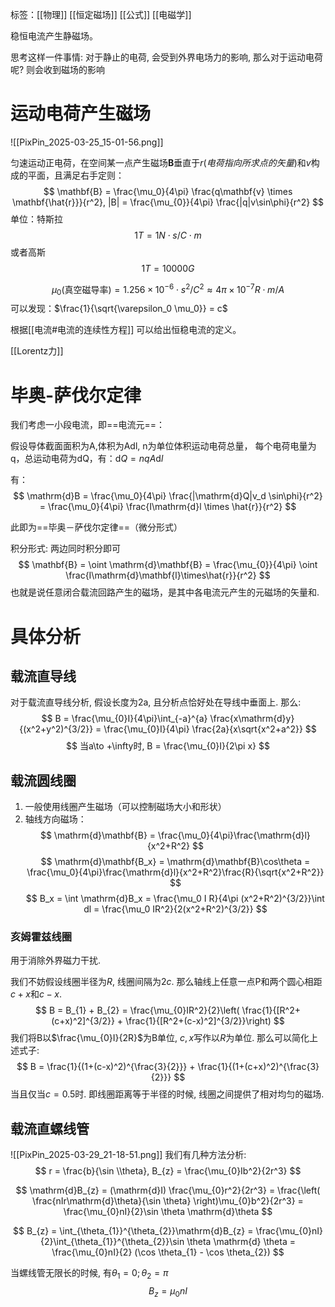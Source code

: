 标签：[[物理]] [[恒定磁场]] [[公式]] [[电磁学]]

稳恒电流产生静磁场。

思考这样一件事情: 对于静止的电荷, 会受到外界电场力的影响, 那么对于运动电荷呢? 则会收到磁场的影响 

# 运动电荷产生磁场

![[PixPin_2025-03-25_15-01-56.png]]

匀速运动正电荷，在空间某一点产生磁场$\mathbf{B}$垂直于$r(电荷指向所求点的矢量)$和$v$构成的平面，且满足右手定则：
$$
\mathbf{B} = \frac{\mu_0}{4\pi} \frac{q\mathbf{v} \times \mathbf{\hat{r}}}{r^2}, |B| = \frac{\mu_{0}}{4\pi} \frac{|q|v\sin\phi}{r^2}
$$
单位：特斯拉
$$1T = 1N\cdot s/C\cdot m$$或者高斯
$$
1T=10000G
$$

$$
\mu_0(\text{真空磁导率})=1.256\times 10^{-6}\cdot s^2/C^2 \approx 4\pi\times 10^{-7}R\cdot m/A
$$
可以发现：$\frac{1}{\sqrt{\varepsilon_0 \mu_0}}  = c$

根据[[电流#电流的连续性方程]] 可以给出恒稳电流的定义。

[[Lorentz力]]

# 毕奥-萨伐尔定律

我们考虑一小段电流，即==电流元==：

假设导体截面面积为A,体积为Adl, n为单位体积运动电荷总量， 每个电荷电量为q，总运动电荷为dQ，有：$\mathrm{d}Q=nqA\mathrm{d}l$

有：
$$
\mathrm{d}B = \frac{\mu_0}{4\pi} \frac{|\mathrm{d}Q|v_d \sin\phi}{r^2} = \frac{\mu_0}{4\pi} \frac{I\mathrm{d}l \times \hat{r}}{r^2}
$$

此即为==毕奥－萨伐尔定律==（微分形式）

积分形式: 两边同时积分即可
$$
\mathbf{B} = \oint \mathrm{d}\mathbf{B} = \frac{\mu_{0}}{4\pi} \oint \frac{I\mathrm{d}\mathbf{l}\times\hat{r}}{r^2}
$$
也就是说任意闭合载流回路产生的磁场，是其中各电流元产生的元磁场的矢量和. 


# 具体分析
## 载流直导线

对于载流直导线分析, 假设长度为2a, 且分析点恰好处在导线中垂面上. 那么: 
$$
B = \frac{\mu_{0}I}{4\pi}\int_{-a}^{a} \frac{x\mathrm{d}y}{(x^2+y^2)^{3/2}} = \frac{\mu_{0}I}{4\pi} \frac{2a}{x\sqrt{x^2+a^2}}
$$
$$
当a\to +\infty时, B = \frac{\mu_{0}I}{2\pi x}
$$
## 载流圆线圈

1. 一般使用线圈产生磁场（可以控制磁场大小和形状）
2. 轴线方向磁场：
$$
\mathrm{d}\mathbf{B} = \frac{\mu_0}{4\pi}\frac{\mathrm{d}l}{x^2+R^2}
$$
$$
\mathrm{d}\mathbf{B_x} = \mathrm{d}\mathbf{B}\cos\theta = \frac{\mu_0}{4\pi}\frac{\mathrm{d}l}{x^2+R^2}\frac{R}{\sqrt{x^2+R^2}}
$$
$$
B_x = \int \mathrm{d}B_x = \frac{\mu_0 I R}{4\pi (x^2+R^2)^{3/2}}\int dl = \frac{\mu_0 IR^2}{2(x^2+R^2)^{3/2}}
$$
 
### 亥姆霍兹线圈

用于消除外界磁力干扰.

我们不妨假设线圈半径为$R$, 线圈间隔为$2c$. 那么轴线上任意一点P和两个圆心相距$c+x$和$c-x$. 
$$
B = B_{1} + B_{2} = \frac{\mu_{0}IR^2}{2}\left( \frac{1}{[R^2+(c+x)^2]^{3/2}} + \frac{1}{[R^2+(c-x)^2]^{3/2}}\right)
$$
我们将B以$\frac{\mu_{0}I}{2R}$为B单位, $c,x$写作以$R$为单位. 那么可以简化上述式子: 
$$
B = \frac{1}{(1+(c-x)^2)^{\frac{3}{2}}} + \frac{1}{(1+(c+x)^2)^{\frac{3}{2}}}
$$
当且仅当$c = 0.5$时. 即线圈距离等于半径的时候, 线圈之间提供了相对均匀的磁场. 

## 载流直螺线管

![[PixPin_2025-03-29_21-18-51.png]]
我们有几种方法分析: 
$$
r = \frac{b}{\sin \\theta}, B_{z} = \frac{\mu_{0}Ib^2}{2r^3}
$$

$$
\mathrm{d}B_{z} = (\mathrm{d}I) \frac{\mu_{0}r^2}{2r^3} = \frac{\left( \frac{nIr\mathrm{d}\theta}{\sin \theta} \right)\mu_{0}b^2}{2r^3} = \frac{\mu_{0}nI}{2}\sin \theta \mathrm{d}\theta
$$

$$
B_{z} = \int_{\theta_{1}}^{\theta_{2}}\mathrm{d}B_{z} = \frac{\mu_{0}nI}{2}\int_{\theta_{1}}^{\theta_{2}}\sin \theta \mathrm{d} \theta = \frac{\mu_{0}nI}{2} (\cos \theta_{1} - \cos \theta_{2})
$$

当螺线管无限长的时候, 有$\theta_{1} = 0; \theta_{2} = \pi$
$$
B_{z} = \mu_{0}nI
$$